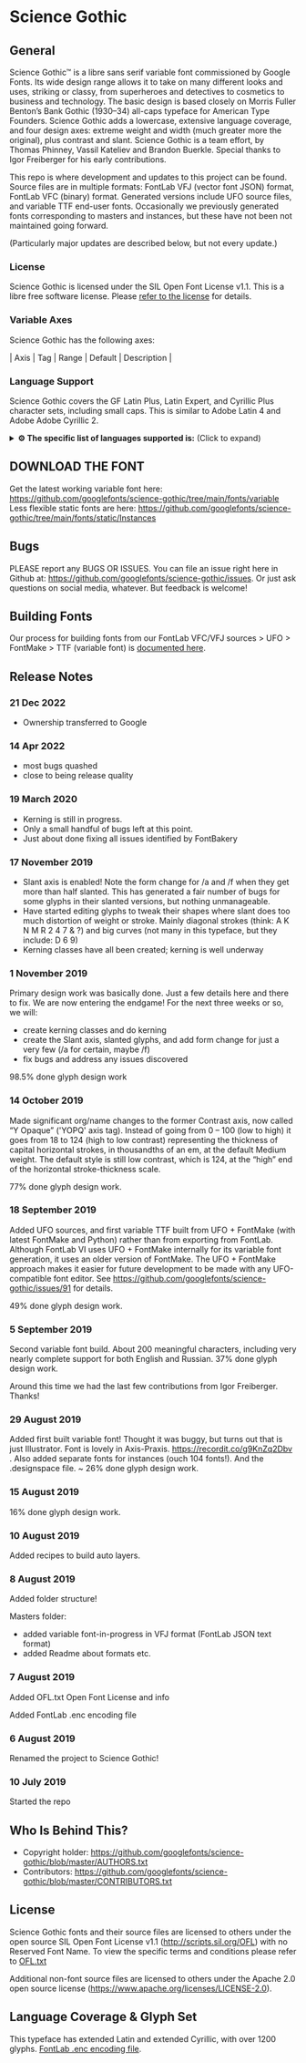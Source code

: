 # Science Gothic
## General

Science Gothic™ is a libre sans serif variable font commissioned by Google Fonts. Its wide design range allows it to take on many different looks and uses, striking or classy, from superheroes and detectives to cosmetics to business and technology. The basic design is based closely on Morris Fuller Benton’s Bank Gothic (1930–34) all-caps typeface for American Type Founders. Science Gothic adds a lowercase, extensive language coverage, and four design axes: extreme weight and width (much greater more the original), plus contrast and slant. Science Gothic is a team effort, by Thomas Phinney, Vassil Kateliev and Brandon Buerkle. Special thanks to Igor Freiberger for his early contributions.

This repo is where development and updates to this project can be found. Source files are in multiple formats: FontLab VFJ (vector font JSON) format, FontLab VFC (binary) format. Generated versions include UFO source files, and variable TTF end-user fonts. Occasionally we previously generated fonts corresponding to masters and instances, but these have not been not maintained going forward.

(Particularly major updates are described below, but not every update.)

### License

Science Gothic is licensed under the SIL Open Font License v1.1. This is a libre free software license. Please [refer to the license](./OFL.txt) for details.

### Variable Axes

Science Gothic has the following axes:

| Axis | Tag | Range | Default | Description |



### Language Support

Science Gothic covers the GF Latin Plus, Latin Expert, and Cyrillic Plus character sets, including small caps. This is similar to Adobe Latin 4 and Adobe Adobe Cyrillic 2.

<details>
<summary><b><!-------->⚙️ The specific list of languages supported is:<!--------></b> (Click to expand)</summary>

Abaza Abenaki Abkhaz Adyghe Afaan Oromo Afrikaans Agu Akhvakh Albanian Alsatian Altay Amis Andi Anutu Aragonese Aranese Archi Aromanian Arrernte Arvanitic (Latin) Asturian Atayal Asu Avar Aymara Azerbaijani Azerbaijani/Azeri (Cyrillic) Bagvalal Balkar Bashkir Basque Belarusian Bemba Bena Bikol Bislama Bosnian Botlikh Breton Budukh Bulgarian Buryat Catalan Cebuanu Chamalal Chamorro Chavacano Chechen Chichewa Chickasaw Chiga Chukchi Chuvash Cimbrian Cofán Cornish Corsican Creek Crimean Tatar Croatian Czech Danish Dargwa/Dargin Dawan Delaware Dholuo Drehu Dungan Dutch Embu Enets English Erzya Eskimo Esperanto Estonian Even Evenki Faroese Fijian Filipino Finnish Folkspraak French Frisian Friulian Gagauz Galician Ganda Genoese German Gikuyu Godoberi Gooniyandi Greenlandic (Kalaallisut) Guadeloupean Creole Gwich’in Gusii Haitian Creole Hän Hawaiian Hiligaynon Hinukh Hopi Hotcąk (Latin) Hungarian Hunzib Icelandic Ido Igbo Ilocano Indonesian Ingush Interglossa Interlingua Irish Istro‑Romanian Italian Itelmen Jamaican Javanese (Latin) Jèrriais Jola‑Fonyi Juhuri/çuhuri (Cyrillic) Kabardian Kabuverdianu (Cape Verdean Creole) Kaingang Kala Lagaw Ya Kalaallisut Kalenjin Kalmyk Kamba Kapampangan (Latin) Kaqchikel Karachay Karaim (Cyrillic) Karakalpak Karata Karelian (Latin) Kazakh Kashubian Ket (Cyrillic) Khakas (Cyrillic) Khanty Khinalugh Kildin Sami Kikongo Kinyarwanda Kiribati Kirundi Klingon (Latin) Komi Koryak Krymchak Kryts Kubachi Kumyk Kurdish Kyrgyz Ladin Lak Latin Latino sine Flexione Latvian Lezgian Lingua Franca Nova (Cyrillic) Lithuanian Lojban Lombard Low Saxon Luo Luyia Luxembourgish Maasai Macedonian Machame Makhuwa Makonde Malagasy Malay Maltese Mansi Manx Māori Mari (Hill and Meadow) Marquesan Megleno‑Romanian Meriam Mir Meru Mirandese Mohawk Moksha Moldovan Mongolian Montagnais Montenegrin Morisyen Murrinh‑Patha Nagamese Creole Nahuatl Nanai Ndebele Neapolitan Nenets Nganasan Ngiyambaa Nogai Niuean Noongar Norwegian Novial Nyankole Occidental Occitan Old Icelandic Old Norse Onĕipŏt Oroch Orok Oromo Oshiwambo Ossetian Palauan Papiamento Piedmontese Polish Portuguese Potawatomi Q’eqchi’ Quechua Rarotongan Romanian Romansh Rombo Rotokas Rundi Russian Rusyn Rutul Rwa Sakha/Yakut Sami (Inari Sami) Sami (Lule Sami) Sami (Northern Sami) Sami (Southern Sami) Samburu Samoan Sango Saramaccan Sardinian Scottish Gaelic Sena Serbian Seri Seychellois Creole Shambala Shawnee Shona Shor Sicilian Silesian Slovak Slovenian Slovio Soga Somali Sorbian (Lower Sorbian) Sorbian (Upper Sorbian) Sotho (Northern) Sotho (Southern) Spanish Sranan Sundanese (Latin) Swahili Swazi Swedish Tabassaran Tagalog Tahitian Tajik Talysh (Cyrillic) Tat Tatar Tati Teso Tetum Tindi Tofa Tok Pisin Tokelauan Tongan Tsakhur (Cyrillic) Tsez Tshiluba Tsonga Tswana Tumbuka Turkish Turkmen Tuvaluan Tuvan/Tuvinian Tzotzil Udi Udmurt Ukrainian Ulch Urum Uyghur (Cyrillic) Uzbek Venetian Vepsian Vietnamese Volapük Võro Votik (Cyrillic) Vunjo Wakhi (Cyrillic) Wallisian Walloon Waray‑Waray Warlpiri Wayuu Welsh Wik‑Mungkan West Polesian Wiradjuri Wolof Xavante Xhosa Yaghnobi (Cyrillic) Yapese Yindjibarndi Yukaghir (Northern and Southern) Yupik Zapotec Zarma Zazaki Zulu Zuni

</details>

## DOWNLOAD THE FONT
Get the latest working variable font here: https://github.com/googlefonts/science-gothic/tree/main/fonts/variable
Less flexible static fonts are here: https://github.com/googlefonts/science-gothic/tree/main/fonts/static/Instances

## Bugs
PLEASE report any BUGS OR ISSUES. You can file an issue right here in Github at: https://github.com/googlefonts/science-gothic/issues. Or just ask questions on social media, whatever. But feedback is welcome!

## Building Fonts
Our process for building fonts from our FontLab VFC/VFJ sources > UFO > FontMake > TTF (variable font) is [documented here](https://github.com/googlefonts/science-gothic/blob/master/documentation/compiling_fonts.md).


## Release Notes

### 21 Dec 2022
- Ownership transferred to Google

### 14 Apr 2022
- most bugs quashed
- close to being release quality

### 19 March 2020
- Kerning is still in progress.
- Only a small handful of bugs left at this point.
- Just about done fixing all issues identified by FontBakery

### 17 November 2019

- Slant axis is enabled! Note the form change for /a and /f when they get more than half slanted. This has generated a fair number of bugs for some glyphs in their slanted versions, but nothing unmanageable. 
- Have started editing glyphs to tweak their shapes where slant does too much distortion of weight or stroke. Mainly diagonal strokes (think: A K N M R 2 4 7 & ?) and big curves (not many in this typeface, but they include: D 6 9)
- Kerning classes have all been created; kerning is well underway

### 1 November 2019

Primary design work was basically done. Just a few details here and there to fix. We are now entering the endgame! For the next three weeks or so, we will:

- create kerning classes and do kerning
- create the Slant axis, slanted glyphs, and add form change for just a very few (/a for certain, maybe /f)
- fix bugs and address any issues discovered

98.5% done glyph design work

### 14 October 2019

Made significant org/name changes to the former Contrast axis, now called “Y Opaque” ('YOPQ' axis tag). Instead of going from 0 – 100 (low to high) it goes from 18 to 124 (high to low contrast) representing the thickness of capital horizontal strokes, in thousandths of an em, at the default Medium weight. The default style is still low contrast, which is 124, at the “high” end of the horizontal stroke-thickness scale.

77% done glyph design work.

### 18 September 2019

Added UFO sources, and first variable TTF built from UFO + FontMake (with latest FontMake and Python) rather than from exporting from FontLab. Although FontLab VI uses UFO + FontMake internally for its variable font generation, it uses an older version of FontMake. The UFO + FontMake approach makes it easier for future development to be made with any UFO-compatible font editor. See https://github.com/googlefonts/science-gothic/issues/91 for details.

49% done glyph design work.

### 5 September 2019

Second variable font build. About 200 meaningful characters, including very nearly complete support for both English and Russian. 37% done glyph design work.

Around this time we had the last few contributions from Igor Freiberger. Thanks!

### 29 August 2019

Added first built variable font! Thought it was buggy, but turns out that is just Illustrator. Font is lovely in Axis-Praxis. https://recordit.co/g9KnZq2Dbv . Also added separate fonts for instances (ouch 104 fonts!). And the .designspace file. ~ 26% done glyph design work.

### 15 August 2019
16% done glyph design work.

### 10 August 2019

Added recipes to build auto layers.


### 8 August 2019

Added folder structure!

Masters folder:
- added variable font-in-progress in VFJ format (FontLab JSON text format)
- added Readme about formats etc.

### 7 August 2019

Added OFL.txt Open Font License and info

Added FontLab .enc encoding file

### 6 August 2019
Renamed the project to Science Gothic!

### 10 July 2019
Started the repo

## Who Is Behind This?

* Copyright holder: https://github.com/googlefonts/science-gothic/blob/master/AUTHORS.txt
* Contributors: https://github.com/googlefonts/science-gothic/blob/master/CONTRIBUTORS.txt

## License

Science Gothic fonts and their source files are licensed to others under the open source SIL Open Font License v1.1 (<http://scripts.sil.org/OFL>) with no Reserved Font Name. To view the specific terms and conditions please refer to [OFL.txt](https://github.com/googlefonts/science-gothic/OFL.txt)

Additional non-font source files are licensed to others under the Apache 2.0 open source license (<https://www.apache.org/licenses/LICENSE-2.0>).

## Language Coverage & Glyph Set

This typeface has extended Latin and extended Cyrillic, with over 1200 glyphs. [FontLab .enc encoding file](https://github.com/googlefonts/science-gothic/blob/master/Science%20Gothic.enc).
